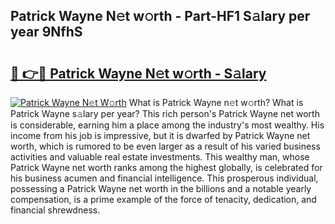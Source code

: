 ## Patrick Wayne N𝚎t w𝚘rth - Part-HF1 S𝚊lary per year 9NfhS

# <h2><a href="http://gc168lh.nevu.top/?p=Patrick+Wayne">🔗 👉🔴 Patrick Wayne N𝚎t w𝚘rth - S𝚊lary</a></h2>

[![Patrick Wayne N𝚎t W𝚘rth](https://i.imgur.com/Oavwk0R.jpeg)](http://gc168lh.nevu.top/?p=Patrick+Wayne)
What is Patrick Wayne n𝚎t w𝚘rth? What is Patrick Wayne s𝚊lary per year?
This rich person's Patrick Wayne net worth is considerable, earning him a place among the industry's most wealthy. His income from his job is impressive, but it is dwarfed by Patrick Wayne net worth, which is rumored to be even larger as a result of his varied business activities and valuable real estate investments. This wealthy man, whose Patrick Wayne net worth ranks among the highest globally, is celebrated for his business acumen and financial intelligence. This prosperous individual, possessing a Patrick Wayne net worth in the billions and a notable yearly compensation, is a prime example of the force of tenacity, dedication, and financial shrewdness.
